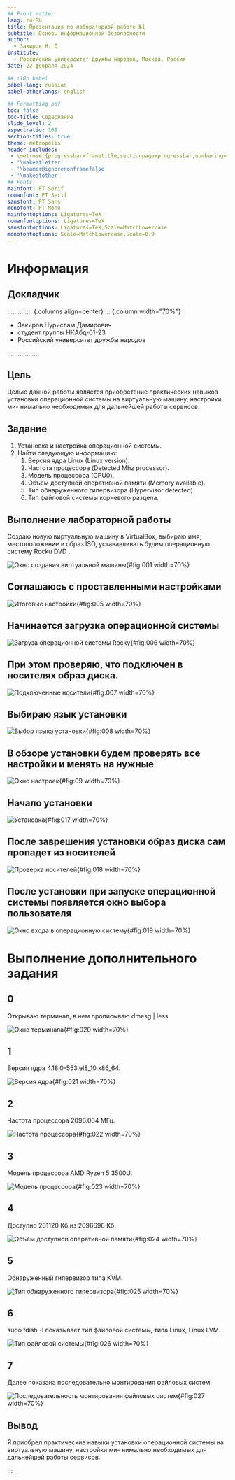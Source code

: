 ```yaml
---
## Front matter
lang: ru-RU
title: Презентация по лабораторной работе №1
subtitle: Основы информационной безопасности
author:
  - Закиров Н. Д
institute:
  - Российский университет дружбы народов, Москва, Россия
date: 22 февраля 2024

## i18n babel
babel-lang: russian
babel-otherlangs: english

## Formatting pdf
toc: false
toc-title: Содержание
slide_level: 2
aspectratio: 169
section-titles: true
theme: metropolis
header-includes:
 - \metroset{progressbar=frametitle,sectionpage=progressbar,numbering=fraction}
 - '\makeatletter'
 - '\beamer@ignorenonframefalse'
 - '\makeatother'
## Fonts
mainfont: PT Serif
romanfont: PT Serif
sansfont: PT Sans
monofont: PT Mono
mainfontoptions: Ligatures=TeX
romanfontoptions: Ligatures=TeX
sansfontoptions: Ligatures=TeX,Scale=MatchLowercase
monofontoptions: Scale=MatchLowercase,Scale=0.9
---
```


# Информация

## Докладчик

:::::::::::::: {.columns align=center}
::: {.column width="70%"}

  * Закиров Нурислам Дамирович
  * студент группы НКАбд-01-23
  * Российский университет дружбы народов

:::
::::::::::::::

## Цель

Целью данной работы является приобретение практических навыков
установки операционной системы на виртуальную машину, настройки ми-
нимально необходимых для дальнейшей работы сервисов.

## Задание

1. Установка и настройка операционной системы.
2. Найти следующую информацию:
	1. Версия ядра Linux (Linux version).
	2. Частота процессора (Detected Mhz processor).
	3. Модель процессора (CPU0).
	4. Объем доступной оперативной памяти (Memory available).
	5. Тип обнаруженного гипервизора (Hypervisor detected).
	6. Тип файловой системы корневого раздела.

## Выполнение лабораторной работы

Создаю новую виртуальную машину в VirtualBox, выбираю имя, местоположение  и образ ISO, устанавливать будем операционную систему Rocku DVD .

![Окно создания виртуальной машины](image/1.jpg){#fig:001 width=70%}

## Соглашаюсь с проставленными настройками

![Итоговые настройки](image/5.jpg){#fig:005 width=70%}

## Начинается загрузка операционной системы 

![Загруза операционной системы Rocky](image/6.jpg){#fig:006 width=70%}

## При этом проверяю, что подключен в носителях образ диска.

![Подключенные носители](image/7.jpg){#fig:007 width=70%}

## Выбираю язык установки 


![Выбор языка установки](image/8.jpg){#fig:008 width=70%}

## В обзоре установки будем проверять все настройки и менять на нужные 

![Окно настроек](image/9.jpg){#fig:09 width=70%}

## Начало установки 

![Установка](image/15.jpg){#fig:017 width=70%}

## После заврешения установки образ диска сам пропадет из носителей 

![Проверка носителей](image/19.jpg){#fig:018 width=70%}

## После установки при запуске операционной системы появляется окно выбора пользователя 

![Окно входа в операционную систему](image/17.jpg){#fig:019 width=70%}

# Выполнение дополнительного задания

## 0

Открываю терминал, в нем прописываю dmesg | less 

![Окно терминала](image/18.jpg){#fig:020 width=70%}

## 1

Версия ядра 4.18.0-553.el8_10.x86_64.

![Версия ядра](image/19.jpg){#fig:021 width=70%}

## 2

Частота процессора 2096.064 МГц.

![Частота процессора](image/20.jpg){#fig:022 width=70%}

## 3

Модель процессора AMD Ryzen 5 3500U.

![Модель процессора](image/21.jpg){#fig:023 width=70%}

## 4

Доступно 261120 Кб из 2096696 Кб.

![Объем доступной оперативной памяти](image/22.jpg){#fig:024 width=70%}

## 5

Обнаруженный гипервизор типа KVM.

![Тип обнаруженного гипервизора](image/23.jpg){#fig:025 width=70%}

## 6

sudo fdish -l показывает тип файловой системы, типа Linux, Linux LVM.

![Тип файловой системы](image/24.jpg){#fig:026 width=70%}

## 7

Далее показана последовательно монтирования файловых систем.

![Последовательность монтирования файловых систем](image/25.jpg){#fig:027 width=70%}

## Вывод

Я приобрел практические навыки
установки операционной системы на виртуальную машину, настройки ми-
нимально необходимых для дальнейшей работы сервисов.

:::

